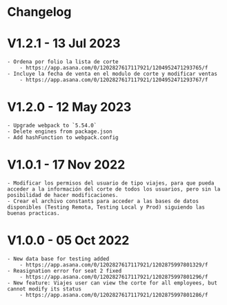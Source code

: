 # Changelog

# V1.2.1 - 13 Jul 2023
	- Ordena por folio la lista de corte
		- https://app.asana.com/0/1202827617117921/1204952471293765/f
	- Incluye la fecha de venta en el modulo de corte y modificar ventas
		- https://app.asana.com/0/1202827617117921/1204952471293767/f

# V1.2.0 - 12 May 2023
	- Upgrade webpack to `5.54.0`
	- Delete engines from package.json
	- Add hashFunction to webpack.config

# V1.0.1 - 17 Nov 2022
	- Modificar los permisos del usuario de tipo viajes, para que pueda acceder a la información del corte de todos los usuarios, pero sin la posibilidad de hacer modificaciones.
	- Crear el archivo constants para acceder a las bases de datos disponibles (Testing Remota, Testing Local y Prod) siguiendo las buenas practicas.

# V1.0.0 - 05 Oct 2022
	- New data base for testing added
		- https://app.asana.com/0/1202827617117921/1202875997801329/f
	- Reasignation error for seat 2 fixed
		- https://app.asana.com/0/1202827617117921/1202875997801296/f
	- New feature: Viajes user can view the corte for all employees, but cannot modify its status
		- https://app.asana.com/0/1202827617117921/1202875997801286/f